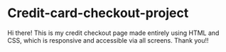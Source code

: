 # Credit-card-checkout-project
Hi there!
This is my credit checkout page made entirely using HTML and CSS, which is responsive and accessible via all screens.
Thank you!!
